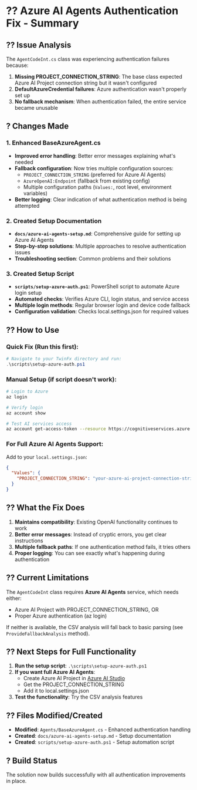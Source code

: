 # ?? Azure AI Agents Authentication Fix - Summary

## ?? Issue Analysis

The `AgentCodeInt.cs` class was experiencing authentication failures because:

1. **Missing PROJECT_CONNECTION_STRING**: The base class expected Azure AI Project connection string but it wasn't configured
2. **DefaultAzureCredential failures**: Azure authentication wasn't properly set up
3. **No fallback mechanism**: When authentication failed, the entire service became unusable

## ? Changes Made

### 1. **Enhanced BaseAzureAgent.cs**
- **Improved error handling**: Better error messages explaining what's needed
- **Fallback configuration**: Now tries multiple configuration sources:
  - `PROJECT_CONNECTION_STRING` (preferred for Azure AI Agents)
  - `AzureOpenAI:Endpoint` (fallback from existing config)
  - Multiple configuration paths (`Values:`, root level, environment variables)
- **Better logging**: Clear indication of what authentication method is being attempted

### 2. **Created Setup Documentation**
- **`docs/azure-ai-agents-setup.md`**: Comprehensive guide for setting up Azure AI Agents
- **Step-by-step solutions**: Multiple approaches to resolve authentication issues
- **Troubleshooting section**: Common problems and their solutions

### 3. **Created Setup Script**
- **`scripts/setup-azure-auth.ps1`**: PowerShell script to automate Azure login setup
- **Automated checks**: Verifies Azure CLI, login status, and service access
- **Multiple login methods**: Regular browser login and device code fallback
- **Configuration validation**: Checks local.settings.json for required values

## ?? How to Use

### Quick Fix (Run this first):
```powershell
# Navigate to your TwinFx directory and run:
.\scripts\setup-azure-auth.ps1
```

### Manual Setup (if script doesn't work):
```bash
# Login to Azure
az login

# Verify login
az account show

# Test AI services access
az account get-access-token --resource https://cognitiveservices.azure.com/
```

### For Full Azure AI Agents Support:
Add to your `local.settings.json`:
```json
{
  "Values": {
    "PROJECT_CONNECTION_STRING": "your-azure-ai-project-connection-string"
  }
}
```

## ?? What the Fix Does

1. **Maintains compatibility**: Existing OpenAI functionality continues to work
2. **Better error messages**: Instead of cryptic errors, you get clear instructions
3. **Multiple fallback paths**: If one authentication method fails, it tries others
4. **Proper logging**: You can see exactly what's happening during authentication

## ?? Current Limitations

The `AgentCodeInt` class requires **Azure AI Agents** service, which needs either:
- Azure AI Project with PROJECT_CONNECTION_STRING, OR
- Proper Azure authentication (az login)

If neither is available, the CSV analysis will fall back to basic parsing (see `ProvideFallbackAnalysis` method).

## ?? Next Steps for Full Functionality

1. **Run the setup script**: `.\scripts\setup-azure-auth.ps1`
2. **If you want full Azure AI Agents**:
   - Create Azure AI Project in [Azure AI Studio](https://ai.azure.com)
   - Get the PROJECT_CONNECTION_STRING
   - Add it to local.settings.json
3. **Test the functionality**: Try the CSV analysis features

## ?? Files Modified/Created

- **Modified**: `Agents/BaseAzureAgent.cs` - Enhanced authentication handling
- **Created**: `docs/azure-ai-agents-setup.md` - Setup documentation
- **Created**: `scripts/setup-azure-auth.ps1` - Setup automation script

## ? Build Status

The solution now builds successfully with all authentication improvements in place.